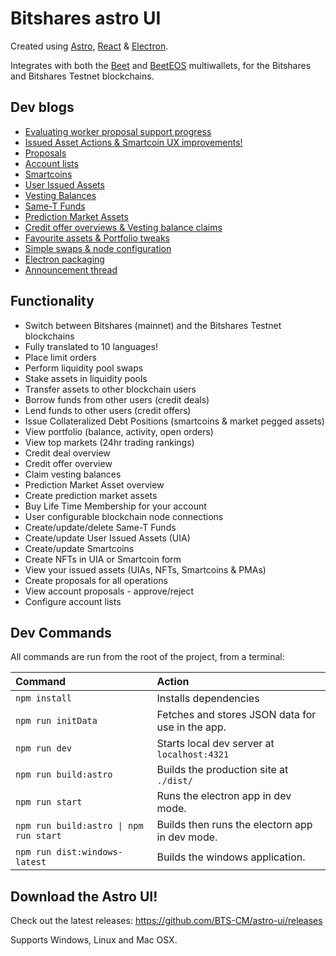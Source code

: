 # Bitshares astro UI

Created using [Astro](https://docs.astro.build), [React](https://react.dev/) & [Electron](https://www.electronjs.org).

Integrates with both the [Beet](https://github.com/bitshares/beet) and [BeetEOS](https://github.com/beetapp/beeteos) multiwallets, for the Bitshares and Bitshares Testnet blockchains.

## Dev blogs

- [Evaluating worker proposal support progress](https://hive.blog/hive-120117/@nftea.gallery/evaluating-worker-proposal-support-from-all-bitshares-blockchain-accounts)
- [Issued Asset Actions & Smartcoin UX improvements!](https://hive.blog/hive-120117/@nftea.gallery/another-october-bitshares-astro-ui-development-blog-issued-asset-actions-and-smartcoin-ux-improvements)
- [Proposals](https://hive.blog/hive-120117/@nftea.gallery/october-bitshares-astro-ui-development-blog-demonstrating-the-construction-and-resolution-of-bitshares-proposals)
- [Account lists](https://hive.blog/hive-120117/@nftea.gallery/bitshares-astro-ui-dev-blog-manage-your-bitshares-account-lists-more-easily)
- [Smartcoins](https://hive.blog/hive-120117/@nftea.gallery/bitshares-astro-ui-development-preview-blog-creating-smartcoins-on-the-bitshares-blockchain-for-use-on-the-bts-dex)
- [User Issued Assets](https://hive.blog/hive-120117/@nftea.gallery/bitshares-astro-ui-dev-update-creating-user-issued-assets-and-browsing-issued-assets-overview)
- [Vesting Balances](https://hive.blog/hive-120117/@nftea.gallery/bitshares-astro-ui-dev-update-creating-vesting-balances)
- [Same-T Funds](https://hive.blog/hive-120117/@nftea.gallery/bitshares-astro-ui-dev-update-same-t-fund-support-has-been-added)
- [Prediction Market Assets](https://hive.blog/hive-120117/@nftea.gallery/bitshares-astro-ui-dev-update-prediction-market-assets)
- [Credit offer overviews & Vesting balance claims](https://hive.blog/hive-120117/@nftea.gallery/bitshares-astro-ui-dev-update-credit-offer-owner-overview-page-and-vesting-balance-claim-page)
- [Favourite assets & Portfolio tweaks](https://hive.blog/hive-120117/@nftea.gallery/bitshares-astro-ui-dev-update-favourite-assets-and-portfolio-tweaks)
- [Simple swaps & node configuration](https://hive.blog/hive-120117/@nftea.gallery/bitshares-astro-ui-dev-update-swaps-and-nodes)
- [Electron packaging](https://hive.blog/hive-120117/@nftea.gallery/bitshares-astro-ui-worker-proposal-electron-release)
- [Announcement thread](https://hive.blog/hive-120117/@nftea.gallery/bitshares-astro-ui-development-worker-proposal)

## Functionality

- Switch between Bitshares (mainnet) and the Bitshares Testnet blockchains
- Fully translated to 10 languages!
- Place limit orders
- Perform liquidity pool swaps
- Stake assets in liquidity pools
- Transfer assets to other blockchain users
- Borrow funds from other users (credit deals)
- Lend funds to other users (credit offers)
- Issue Collateralized Debt Positions (smartcoins & market pegged assets)
- View portfolio (balance, activity, open orders)
- View top markets (24hr trading rankings)
- Credit deal overview
- Credit offer overview
- Claim vesting balances
- Prediction Market Asset overview
- Create prediction market assets
- Buy Life Time Membership for your account
- User configurable blockchain node connections
- Create/update/delete Same-T Funds
- Create/update User Issued Assets (UIA)
- Create/update Smartcoins
- Create NFTs in UIA or Smartcoin form
- View your issued assets (UIAs, NFTs, Smartcoins & PMAs)
- Create proposals for all operations
- View account proposals - approve/reject
- Configure account lists

## Dev Commands

All commands are run from the root of the project, from a terminal:

| Command                                | Action                                           |
| :------------------------------------- | :----------------------------------------------- |
| `npm install`                          | Installs dependencies                            |
| `npm run initData`                     | Fetches and stores JSON data for use in the app. |
| `npm run dev`                          | Starts local dev server at `localhost:4321`      |
| `npm run build:astro`                  | Builds the production site at `./dist/`          |
| `npm run start`                        | Runs the electron app in dev mode.               |
| `npm run build:astro \| npm run start` | Builds then runs the electorn app in dev mode.   |
| `npm run dist:windows-latest`          | Builds the windows application.                  |

## Download the Astro UI!

Check out the latest releases:
https://github.com/BTS-CM/astro-ui/releases

Supports Windows, Linux and Mac OSX.
